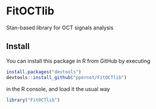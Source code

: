 # FitOCTlib
Stan-based library for OCT signals analysis

## Install

You can install this package in R from GitHub by executing

```r
install.packages("devtools")
devtools::install_github("ppernot/FitOCTlib")
```
in the R console, and load it the usual way

```r
library("FitOCTlib")
```
